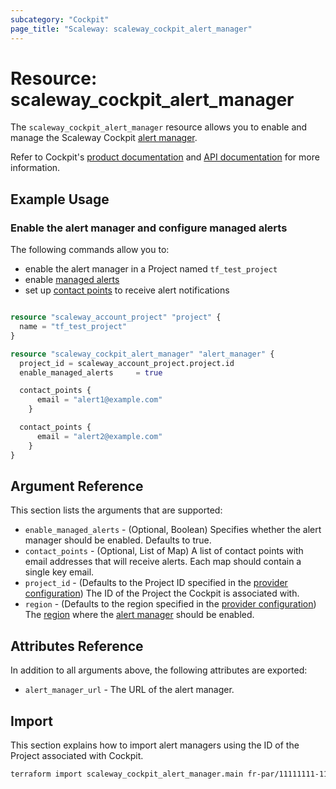 ```yaml
---
subcategory: "Cockpit"
page_title: "Scaleway: scaleway_cockpit_alert_manager"
---
```


# Resource: scaleway_cockpit_alert_manager

The `scaleway_cockpit_alert_manager` resource allows you to enable and manage the Scaleway Cockpit [alert manager](https://www.scaleway.com/en/docs/observability/cockpit/concepts/#alert-manager).

Refer to Cockpit's [product documentation](https://www.scaleway.com/en/docs/observability/cockpit/concepts/) and [API documentation](https://www.scaleway.com/en/developers/api/cockpit/regional-api) for more information.


## Example Usage

### Enable the alert manager and configure managed alerts

The following commands allow you to:

- enable the alert manager in a Project named `tf_test_project`
- enable [managed alerts](https://www.scaleway.com/en/docs/observability/cockpit/concepts/#managed-alerts)
- set up [contact points](https://www.scaleway.com/en/docs/observability/cockpit/concepts/#contact-points) to receive alert notifications

```terraform

resource "scaleway_account_project" "project" {
  name = "tf_test_project"
}

resource "scaleway_cockpit_alert_manager" "alert_manager" {
  project_id = scaleway_account_project.project.id
  enable_managed_alerts     = true

  contact_points {
      email = "alert1@example.com"
    }

  contact_points {
      email = "alert2@example.com"
    }
}
```


## Argument Reference

This section lists the arguments that are supported:

- `enable_managed_alerts` - (Optional, Boolean) Specifies whether the alert manager should be enabled. Defaults to true.
- `contact_points` - (Optional, List of Map) A list of contact points with email addresses that will receive alerts. Each map should contain a single key email.
- `project_id` - (Defaults to the Project ID specified in the [provider configuration](../index.md#project_id)) The ID of the Project the Cockpit is associated with.
- `region` - (Defaults to the region specified in the [provider configuration](../index.md#arguments-reference)) The [region](../guides/regions_and_zones.md#regions) where the [alert manager](https://www.scaleway.com/en/docs/observability/cockpit/concepts/#alert-manager) should be enabled.

## Attributes Reference

In addition to all arguments above, the following attributes are exported:

- `alert_manager_url` - The URL of the alert manager.


## Import

This section explains how to import alert managers using the ID of the Project associated with Cockpit.

```bash
terraform import scaleway_cockpit_alert_manager.main fr-par/11111111-1111-1111-1111-111111111111
```
